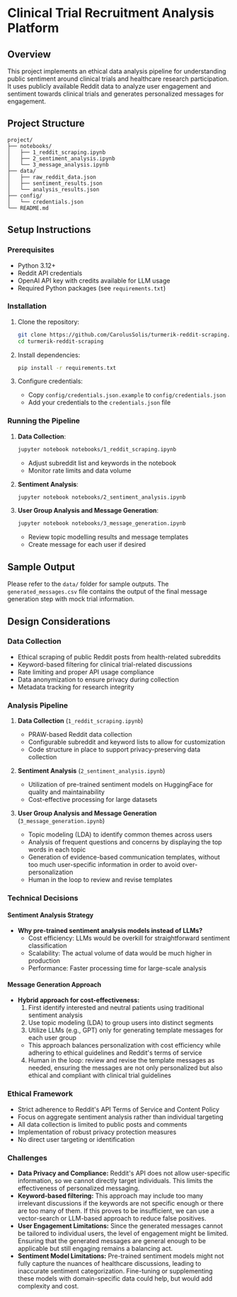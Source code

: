 # Clinical Trial Recruitment Analysis Platform

## Overview

This project implements an ethical data analysis pipeline for understanding public sentiment around clinical trials and healthcare research participation. It uses publicly available Reddit data to analyze user engagement and sentiment towards clinical trials and generates personalized messages for engagement.

## Project Structure

```
project/
├── notebooks/
│   ├── 1_reddit_scraping.ipynb
│   ├── 2_sentiment_analysis.ipynb
│   └── 3_message_analysis.ipynb
├── data/
│   ├── raw_reddit_data.json
│   ├── sentiment_results.json
│   └── analysis_results.json
├── config/
│   └── credentials.json
└── README.md
```

## Setup Instructions

### Prerequisites

- Python 3.12+
- Reddit API credentials
- OpenAI API key with credits available for LLM usage
- Required Python packages (see `requirements.txt`)

### Installation

1. Clone the repository:

   ```bash
   git clone https://github.com/CarolusSolis/turmerik-reddit-scraping.git
   cd turmerik-reddit-scraping
   ```

2. Install dependencies:

   ```bash
   pip install -r requirements.txt
   ```

3. Configure credentials:

   - Copy `config/credentials.json.example` to `config/credentials.json`
   - Add your credentials to the `credentials.json` file

### Running the Pipeline

1. **Data Collection**:

   ```bash
   jupyter notebook notebooks/1_reddit_scraping.ipynb
   ```

   - Adjust subreddit list and keywords in the notebook
   - Monitor rate limits and data volume

2. **Sentiment Analysis**:

   ```bash
   jupyter notebook notebooks/2_sentiment_analysis.ipynb
   ```

3. **User Group Analysis and Message Generation**:

   ```bash
   jupyter notebook notebooks/3_message_generation.ipynb
   ```

   - Review topic modelling results and message templates
   - Create message for each user if desired

## Sample Output

Please refer to the `data/` folder for sample outputs. The `generated_messages.csv` file contains the output of the final message generation step with mock trial information.


## Design Considerations

### Data Collection

- Ethical scraping of public Reddit posts from health-related subreddits
- Keyword-based filtering for clinical trial-related discussions
- Rate limiting and proper API usage compliance
- Data anonymization to ensure privacy during collection
- Metadata tracking for research integrity

### Analysis Pipeline

1. **Data Collection** (`1_reddit_scraping.ipynb`)

   - PRAW-based Reddit data collection
   - Configurable subreddit and keyword lists to allow for customization
   - Code structure in place to support privacy-preserving data collection

2. **Sentiment Analysis** (`2_sentiment_analysis.ipynb`)

   - Utilization of pre-trained sentiment models on HuggingFace for quality and maintainability
   - Cost-effective processing for large datasets

3. **User Group Analysis and Message Generation** (`3_message_generation.ipynb`)

   - Topic modeling (LDA) to identify common themes across users
   - Analysis of frequent questions and concerns by displaying the top words in each topic
   - Generation of evidence-based communication templates, without too much user-specific information in order to avoid over-personalization
   - Human in the loop to review and revise templates

### Technical Decisions

#### Sentiment Analysis Strategy

- **Why pre-trained sentiment analysis models instead of LLMs?**
  - Cost efficiency: LLMs would be overkill for straightforward sentiment classification
  - Scalability: The actual volume of data would be much higher in production
  - Performance: Faster processing time for large-scale analysis

#### Message Generation Approach

- **Hybrid approach for cost-effectiveness:**
  1. First identify interested and neutral patients using traditional sentiment analysis
  2. Use topic modeling (LDA) to group users into distinct segments
  3. Utilize LLMs (e.g., GPT) only for generating template messages for each user group
  - This approach balances personalization with cost efficiency while adhering to ethical guidelines and Reddit's terms of service
  4. Human in the loop: review and revise the template messages as needed, ensuring the messages are not only personalized but also ethical and compliant with clinical trial guidelines

### Ethical Framework

- Strict adherence to Reddit's API Terms of Service and Content Policy
- Focus on aggregate sentiment analysis rather than individual targeting
- All data collection is limited to public posts and comments
- Implementation of robust privacy protection measures
- No direct user targeting or identification

### Challenges

- **Data Privacy and Compliance:** Reddit's API does not allow user-specific information, so we cannot directly target individuals. This limits the effectiveness of personalized messaging.
- **Keyword-based filtering:** This approach may include too many irrelevant discussions if the keywords are not specific enough or there are too many of them. If this proves to be insufficient, we can use a vector-search or LLM-based approach to reduce false positives.
- **User Engagement Limitations:** Since the generated messages cannot be tailored to individual users, the level of engagement might be limited. Ensuring that the generated messages are general enough to be applicable but still engaging remains a balancing act.
- **Sentiment Model Limitations:** Pre-trained sentiment models might not fully capture the nuances of healthcare discussions, leading to inaccurate sentiment categorization. Fine-tuning or supplementing these models with domain-specific data could help, but would add complexity and cost.
